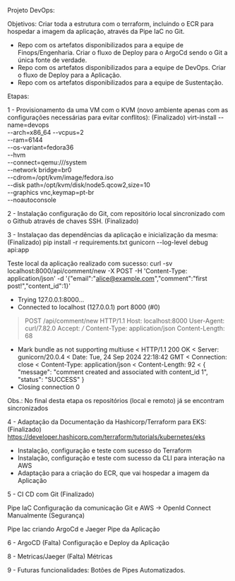Projeto DevOps:

Objetivos:
Criar toda a estrutura com o terraform, incluindo o ECR para hospedar a imagem da aplicação, através da Pipe IaC no Git.
 - Repo com os artefatos disponibilizados para a equipe de Finops/Engenharia.
Criar o fluxo de Deploy para o ArgoCd sendo o Git a única fonte de verdade.
 - Repo com os artefatos disponibilizados para a equipe de DevOps.
Criar o fluxo de Deploy para a Aplicação.
 - Repo com os artefatos disponibilizados para a equipe de Sustentação.

Etapas:

1 - Provisionamento da uma VM com o KVM (novo ambiente apenas com as configurações necessárias para evitar conflitos): (Finalizado)
virt-install --name=devops \
             --arch=x86_64 --vcpus=2 \
             --ram=6144 \
             --os-variant=fedora36 \
             --hvm \
             --connect=qemu:///system \
             --network bridge=br0 \
             --cdrom=/opt/kvm/image/fedora.iso \
             --disk path=/opt/kvm/disk/node5.qcow2,size=10 \
             --graphics vnc,keymap=pt-br \
             --noautoconsole

2 - Instalação configuração do Git, com repositório local sincronizado com o Github através de chaves SSH. (Finalizado)

3 - Instalaçao das dependências da aplicação e inicialização da mesma: (Finalizado)
pip install -r requirements.txt
gunicorn --log-level debug api:app

Teste local da aplicação realizado com sucesso:
curl -sv localhost:8000/api/comment/new -X POST -H 'Content-Type: application/json' -d '{"email":"alice@example.com","comment":"first post!","content_id":1}'
*   Trying 127.0.0.1:8000...
* Connected to localhost (127.0.0.1) port 8000 (#0)
> POST /api/comment/new HTTP/1.1
> Host: localhost:8000
> User-Agent: curl/7.82.0
> Accept: */*
> Content-Type: application/json
> Content-Length: 68
> 
* Mark bundle as not supporting multiuse
< HTTP/1.1 200 OK
< Server: gunicorn/20.0.4
< Date: Tue, 24 Sep 2024 22:18:42 GMT
< Connection: close
< Content-Type: application/json
< Content-Length: 92
< 
{
  "message": "comment created and associated with content_id 1", 
  "status": "SUCCESS"
}
* Closing connection 0

Obs.: No final desta etapa os repositórios (local e remoto) já se encontram sincronizados

4 - Adaptação da Documentação da Hashicorp/Terraform para EKS: (Finalizado)
https://developer.hashicorp.com/terraform/tutorials/kubernetes/eks 

- Instalação, configuração e teste com sucesso do Terraform
- Instalação, configuração e teste com sucesso da CLI para interação na AWS
- Adaptação para a criação do ECR, que vai hospedar a imagem da Aplicação

5 - CI CD com Git (Finalizado)

Pipe IaC
Configuração da comunicação Git e AWS -> OpenId Connect Manualmente (Segurança)

Pipe Iac criando ArgoCd e Jaeger
Pipe da Aplicação

6 - ArgoCD  (Falta)
Configuração e Deploy da Aplicação

8 - Metricas/Jaeger (Falta)
Métricas

9 - Futuras funcionalidades:
Botões de Pipes Automatizados.
